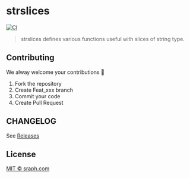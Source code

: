 # strslices

[![CI](https://github.com/sraphs/strslices/actions/workflows/ci.yml/badge.svg)](https://github.com/sraphs/strslices/actions/workflows/ci.yml)

>  strslices defines various functions useful with slices of string type.

## Contributing

We alway welcome your contributions :clap:

1.  Fork the repository
2.  Create Feat_xxx branch
3.  Commit your code
4.  Create Pull Request


## CHANGELOG
See [Releases](https://github.com/sraphs/strslices/releases)

## License
[MIT © sraph.com](./LICENSE)

